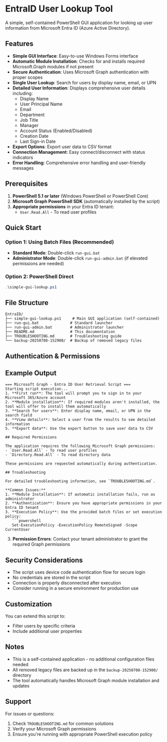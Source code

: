 # EntraID User Lookup Tool

A simple, self-contained PowerShell GUI application for looking up user information from Microsoft Entra ID (Azure Active Directory).

## Features

- **Simple GUI Interface**: Easy-to-use Windows Forms interface
- **Automatic Module Installation**: Checks for and installs required Microsoft.Graph modules if not present
- **Secure Authentication**: Uses Microsoft Graph authentication with proper scopes
- **Single User Lookup**: Search for users by display name, email, or UPN
- **Detailed User Information**: Displays comprehensive user details including:
  - Display Name
  - User Principal Name
  - Email
  - Department
  - Job Title
  - Manager
  - Account Status (Enabled/Disabled)
  - Creation Date
  - Last Sign-in Date
- **Export Options**: Export user data to CSV format
- **Connection Management**: Easy connect/disconnect with status indicators
- **Error Handling**: Comprehensive error handling and user-friendly messages

## Prerequisites

1. **PowerShell 5.1 or later** (Windows PowerShell or PowerShell Core)
2. **Microsoft Graph PowerShell SDK** (automatically installed by the script)
3. **Appropriate permissions** in your Entra ID tenant:
   - `User.Read.All` - To read user profiles
## Quick Start

### Option 1: Using Batch Files (Recommended)
- **Standard Mode**: Double-click `run-gui.bat`
- **Administrator Mode**: Double-click `run-gui-admin.bat` (if elevated permissions are needed)

### Option 2: PowerShell Direct
```powershell
.\simple-gui-lookup.ps1
```

## File Structure

```
EntraID/
├── simple-gui-lookup.ps1     # Main GUI application (self-contained)
├── run-gui.bat              # Standard launcher
├── run-gui-admin.bat        # Administrator launcher
├── README.md                # This documentation
├── TROUBLESHOOTING.md       # Troubleshooting guide
└── backup-20250708-152900/  # Backup of removed legacy files
```

## Authentication & Permissions

## Example Output

```
=== Microsoft Graph - Entra ID User Retrieval Script ===
Starting script execution...
1. **First run**: The tool will prompt you to sign in to your Microsoft 365/Azure account
2. **Module installation**: If required modules aren't installed, the tool will offer to install them automatically
3. **Search for users**: Enter display name, email, or UPN in the search field
4. **View details**: Select a user from the results to see detailed information
5. **Export data**: Use the export button to save user data to CSV

## Required Permissions

The application requires the following Microsoft Graph permissions:
- `User.Read.All` - To read user profiles
- `Directory.Read.All` - To read directory data

These permissions are requested automatically during authentication.

## Troubleshooting

For detailed troubleshooting information, see `TROUBLESHOOTING.md`.

**Common Issues:**
1. **Module Installation**: If automatic installation fails, run as administrator
2. **Authentication**: Ensure you have appropriate permissions in your Entra ID tenant
3. **Execution Policy**: Use the provided batch files or set execution policy:
   ```powershell
   Set-ExecutionPolicy -ExecutionPolicy RemoteSigned -Scope CurrentUser
   ```
3. **Permission Errors**: Contact your tenant administrator to grant the required Graph permissions

## Security Considerations

- The script uses device code authentication flow for secure login
- No credentials are stored in the script
- Connection is properly disconnected after execution
- Consider running in a secure environment for production use

## Customization

You can extend this script to:
- Filter users by specific criteria
- Include additional user properties
## Notes

- This is a self-contained application - no additional configuration files needed
- All removed legacy files are backed up in the `backup-20250708-152900/` directory
- The tool automatically handles Microsoft Graph module installation and updates

## Support

For issues or questions:
1. Check `TROUBLESHOOTING.md` for common solutions
2. Verify your Microsoft Graph permissions
3. Ensure you're running with appropriate PowerShell execution policy
